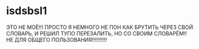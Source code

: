 # isdsbsl1
ЭТО НЕ МОЁ!!! ПРОСТО Я НЕМНОГО НЕ ПОН КАК БРУТИТЬ ЧЕРЕЗ СВОЙ СЛОВАРЬ, И РЕШИЛ ТУПО ПЕРЕЗАЛИТЬ, НО СО СВОИМ СЛОВАРЁМ!! НЕ ДЛЯ ОБЩЕГО ПОЛЬЗОВАНИЯ!!!!!!!!!!
